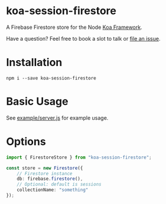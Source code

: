 # koa-session-firestore

A Firebase Firestore store for the Node [Koa Framework](https://koajs.com/).

Have a question? Feel free to book a slot to talk or [file an issue](https://github.com/msukmanowsky/koa-session-firestore/issues/new).

# Installation

```
npm i --save koa-session-firestore
```

# Basic Usage

See [example/server.js](example/server.js) for example usage.

# Options

```typescript
import { FirestoreStore } from "koa-session-firestore";

const store = new Firestore({
    // Firestore instance
    db: firebase.firestore(),
    // Optional: default is sessions
    collectionName: "something"
});
```
